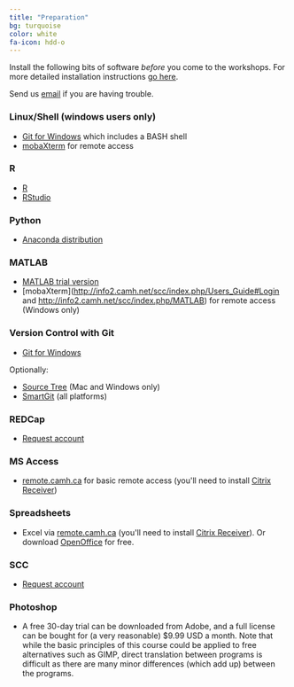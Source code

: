 ```yaml
---
title: "Preparation"
bg: turquoise
color: white 
fa-icon: hdd-o
---
```


Install the following bits of software *before* you come to the workshops. For
more detailed installation instructions [go here](http://swcarpentry.github.io/workshop-template/#setup). 

Send us <a href="mailto:jon.pipitone@camh.ca">email</a> if you are having trouble. 

### Linux/Shell (windows users only)

- [Git for Windows](https://git-for-windows.github.io/) which includes a BASH shell
- [mobaXterm](http://mobaxterm.mobatek.net/download-home-edition.html) for remote access

### R 

- [R](http://cran.r-project.org/index.html)
- [RStudio](https://www.rstudio.com/products/rstudio/download/)

### Python

- [Anaconda distribution](https://www.continuum.io/downloads)

### MATLAB 

- [MATLAB trial version](https://www.mathworks.com/programs/trials/trial_request.html)
- [mobaXterm](http://info2.camh.net/scc/index.php/Users_Guide#Login and http://info2.camh.net/scc/index.php/MATLAB) for remote access (Windows only)

### Version Control with Git

- [Git for Windows](https://git-for-windows.github.io/)

Optionally: 

- [Source Tree](https://www.sourcetreeapp.com/) (Mac and Windows only)
- [SmartGit](http://www.syntevo.com/smartgit/) (all platforms)

### REDCap

- [Request account](https://edc.camhx.ca/redcap/surveys/?s=DWETLY4P4J)

### MS Access

- [remote.camh.ca](https://remote.camh.ca/vpn/index.html) for basic remote access (you'll need to install [Citrix Receiver](https://www.citrix.com/go/receiver.html))

### Spreadsheets

 - Excel via [remote.camh.ca](https://remote.camh.ca/vpn/index.html) (you'll need to install [Citrix Receiver](https://www.citrix.com/go/receiver.html)). Or download [OpenOffice](https://www.openoffice.org/) for free.

### SCC

- [Request account](https://edc.camhx.ca/redcap/surveys/?s=XMNAYAWLW9)

### Photoshop

- A free 30-day trial can be downloaded from Adobe, and a full license can be bought for (a very reasonable) $9.99 USD a month. Note that while the basic principles of this course could be applied to free alternatives such as GIMP, direct translation between programs is difficult as there are many minor differences (which add up) between the programs. 
